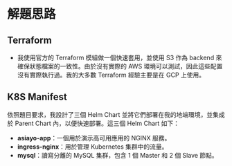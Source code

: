 # **解題思路**

## Terraform 
- 我使用官方的 Terraform 模組做一個快速套用，並使用 S3 作為 backend 來確保狀態檔案的一致性。由於沒有實際的 AWS 環境可以測試，因此這些配置沒有實際執行過。我的大多數 Terraform 經驗主要是在 GCP 上使用。

## K8S Manifest

依照題目要求，我設計了三個 Helm Chart 並將它們部署在我的地端環境，並集成於 Parent Chart 內，以便快速部署。這三個 Helm Chart 如下：

- **asiayo-app**：一個用於演示高可用應用的 NGINX 服務。
- **ingress-nginx**：用於管理 Kubernetes 集群中的流量。
- **mysql**：讀寫分離的 MySQL 集群，包含 1 個 Master 和 2 個 Slave 節點。
